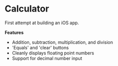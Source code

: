 # Calculator

First attempt at building an iOS app.

__Features__

* Addition, subtraction, multiplication, and division
* 'Equals' and 'clear' buttons
* Cleanly displays floating point numbers
* Support for decimal number input
